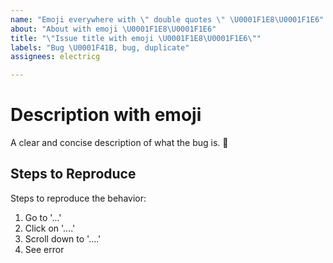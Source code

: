 ```yaml
---
name: "Emoji everywhere with \" double quotes \" \U0001F1E8\U0001F1E6"
about: "About with emoji \U0001F1E8\U0001F1E6"
title: "\"Issue title with emoji \U0001F1E8\U0001F1E6\""
labels: "Bug \U0001F41B, bug, duplicate"
assignees: electricg

---
```


# Description with emoji
A clear and concise description of what the bug is.
🤔
## Steps to Reproduce
Steps to reproduce the behavior:
1. Go to '...'
2. Click on '....'
3. Scroll down to '....'
4. See error

